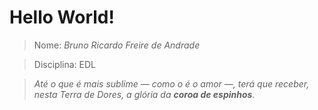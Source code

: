 # Hello World!
> Nome: _Bruno Ricardo Freire de Andrade_

> Disciplina: EDL

> _Até o que é mais sublime — como o é o amor —, terá que receber, nesta Terra de Dores, a glória da **coroa de espinhos**._
